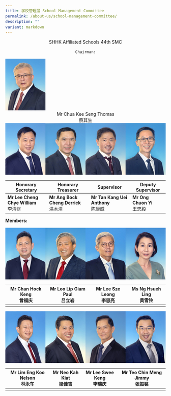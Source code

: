 ```yaml
---
title: 学校管理层 School Management Committee
permalink: /about-us/school-management-committee/
description: ""
variant: markdown
---
```

<center>
	
SHHK Affiliated Schools 44th SMC
	
	Chairman:
	
</center>

<img src="/images/01%20Chua%20Kee%20Seng%20Thomas.jpeg" style="width:25%">
		 
<center>
Mr Chua Kee Seng Thomas 
<br>蔡其生
</center>



<img src="/images/02%20Lee%20Cheng%20Chye%20William.jpeg" style="width:25%;float:left">
<img src="/images/03%20Ang%20Bock%20Cheng%20Derrick.jpeg" style="width:25%;float:left">
<img src="/images/04%20Tan%20Kang%20Uei%20Anthony.jpeg" style="width:25%;float:left">
<img src="/images/05%20Ong%20Chuon%20Yi.jpeg" style="width:25%">


| Honorary Secretary | Honorary Treasurer | Supervisor | Deputy Supervisor|
| -------- | -------- | -------- |-------- |
| **Mr Lee Cheng Chye William**<br>李清财    | **Mr Ang Bock Cheng Derrick**<br>洪木清    | **Mr Tan Kang Uei Anthony**<br>陈康威     | **Mr Ong Chuon Yi** <br>王忠毅

**Members:**

<img src="/images/06%20Chan%20Hock%20Keng.jpeg" style="width:25%;float:left">
<img src="/images/07%20Loo%20Lip%20Giam%20Paul.jpeg" style="width:25%;float:left">
<img src="/images/08%20Lee%20Sze%20Leong.jpeg" style="width:25%;float:left">
<img src="/images/09%20Ng%20Hsueh%20Ling.jpeg" style="width:25%">


| **Mr Chan Hock Keng**<br>曾福庆 | **Mr Loo Lip Giam Paul**<br>吕立岩 | **Mr Lee Sze Leong**<br>李思亮 | **Ms Ng Hsueh Ling**<br>黄雪铃|
| -------- | -------- | -------- |-------- |
||||

<img src="/images/10%20Lim%20Eng%20Koo%20Nelson.jpeg" style="width:25%;float:left">
<img src="/images/11%20Neo%20Kah%20Kiat.jpeg" style="width:25%;float:left">
<img src="/images/12%20Lee%20Swee%20Keng.jpeg" style="width:25%;float:left">
<img src="/images/13%20Teo%20Chin%20Meng%20Jimmy.jpeg" style="width:25%">
		 


| **Mr Lim Eng Koo Nelson**<br>林永车 |**Mr Neo Kah Kiat**<br>梁佳吉 | **Mr Lee Swee Keng**<br>李瑞庆| **Mr Teo Chin Meng Jimmy**<br>张振铭
| -------- | -------- | -------- |-------- |
||||